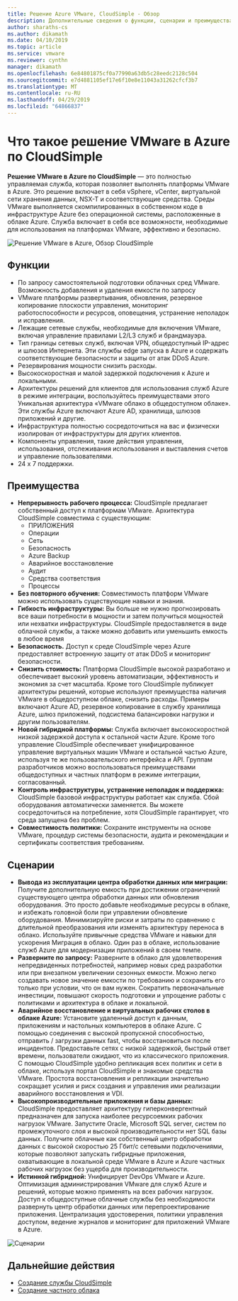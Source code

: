 ```yaml
---
title: Решение Azure VMware, CloudSimple - Обзор
description: Дополнительные сведения о функции, сценарии и преимущества решения VMware в Azure, службой CloudSimple.
author: sharaths-cs
ms.author: dikamath
ms.date: 04/10/2019
ms.topic: article
ms.service: vmware
ms.reviewer: cynthn
manager: dikamath
ms.openlocfilehash: 6e84801875cf0a77990a63db5c28eedc2128c504
ms.sourcegitcommit: e7d4881105ef17e6f10e8e11043a31262cfcf3b7
ms.translationtype: MT
ms.contentlocale: ru-RU
ms.lasthandoff: 04/29/2019
ms.locfileid: "64866837"
---
```

# <a name="what-is-vmware-solution-on-azure-by-cloudsimple"></a>Что такое решение VMware в Azure по CloudSimple

**Решение VMware в Azure по CloudSimple** — это полностью управляемая служба, которая позволяет выполнять платформы VMware в Azure. Это решение включает в себя vSphere, vCenter, виртуальной сети хранения данных, NSX-T и соответствующие средства.
Среды VMware выполняется скомпилированных в собственном коде в инфраструктуре Azure без операционной системы, расположенные в облаке Azure. Служба включает в себя все возможности, необходимые для использования на платформах VMware, эффективно и безопасно.

![Решение VMware в Azure, Обзор CloudSimple](media/azure-vmware-solution-by-cloudsimple.png)

## <a name="features"></a>Функции

* По запросу самостоятельной подготовки облачных сред VMware. Возможность добавления и удаления емкости по запросу
* VMware платформы развертывания, обновления, резервное копирование плоскости управления, мониторинг работоспособности и ресурсов, оповещения, устранение неполадок и исправления.
* Лежащие сетевые службы, необходимые для включения VMware, включая управление правилами L2/L3 служб и брандмауэра.
* Тип границы сетевых служб, включая VPN, общедоступный IP-адрес и шлюзов Интернета. Эти службы edge запуска в Azure и содержать соответствующие безопасности и защиты от атак DDoS Azure.
* Резервирования мощности снизить расходы.
* Высокоскоростная и малой задержкой подключения к Azure и локальными.
* Архитектуры решений для клиентов для использования служб Azure в режиме интеграции, воспользуйтесь преимуществами этого Уникальная архитектура «VMware облако в общедоступном облаке». Эти службы Azure включают Azure AD, хранилища, шлюзов приложений и другие.
* Инфраструктура полностью сосредоточиться на вас и физически изолирован от инфраструктуры для других клиентов.
* Компоненты управления, такие действия управления, использования, отслеживания использования и выставления счетов и управление пользователями.
* 24 x 7 поддержки.

## <a name="benefits"></a>Преимущества

* **Непрерывность рабочего процесса:** CloudSimple предлагает собственный доступ к платформам VMware. Архитектура CloudSimple совместима с существующим:
  * ПРИЛОЖЕНИЯ
  * Операции
  * Сеть
  * Безопасность
  * Azure Backup
  * Аварийное восстановление
  * Аудит
  * Средства соответствия
  * Процессы
* **Без повторного обучения:** Совместимость платформ VMware можно использовать существующие навыки и знания.
* **Гибкость инфраструктуры:** Вы больше не нужно прогнозировать все ваши потребности в мощности и затем получиться мощностей или нехватки инфраструктуры. CloudSimple предоставляется в виде облачной службы, а также можно добавить или уменьшить емкость в любое время
* **Безопасность.** Доступ к среде CloudSimple через Azure предоставляет встроенную защиту от атак DDoS и мониторинг безопасности.
* **Снизить стоимость:** Платформа CloudSimple высокой разработано и обеспечивает высокий уровень автоматизации, эффективность и экономия за счет масштаба. Кроме того CloudSimple публикует архитектуры решений, которые используют преимущества наличия VMware в общедоступном облаке, снизить расходы. Примеры включают Azure AD, резервное копирование в службу хранилища Azure, шлюз приложений, подсистема балансировки нагрузки и другим пользователям.
* **Новой гибридной платформы:** Служба включает высокоскоростной низкой задержкой доступа к остальной части Azure. Кроме того управление CloudSimple обеспечивает унифицированное управление виртуальных машин VMware и остальной частью Azure, используя те же пользовательского интерфейса и API. Группам разработчиков можно воспользоваться преимуществами общедоступных и частных платформ в режиме интеграции, согласованный.
* **Контроль инфраструктуры, устранение неполадок и поддержка:** CloudSimple базовой инфраструктуры работает как служба. Сбой оборудования автоматически заменяется. Вы можете сосредоточиться на потребление, хотя CloudSimple гарантирует, что среда запущена без проблем.
* **Совместимость политики:** Сохраните инструменты на основе VMware, процедур системы безопасности, аудита и рекомендации и сертификаты соответствия требованиям.

## <a name="scenarios"></a>Сценарии

* **Вывода из эксплуатации центра обработки данных или миграции:** Получите дополнительную емкость при достижении ограничений существующего центра обработки данных или обновления оборудования. Это просто добавьте необходимые ресурсы в облаке, и избежать головной боли при управлении обновление оборудования. Минимизируйте риски и затраты по сравнению с длительной преобразования или изменять архитектуру переноса в облако. Используйте привычные средства VMware и навыки для ускорения Миграция в облако. Один раз в облаке, использование служб Azure для модернизации приложений в своем темпе.
* **Разверните по запросу:** Разверните в облако для удовлетворения непредвиденных потребностей, например новых сред разработки или при внезапном увеличении сезонных емкости. Можно легко создавать новое значение емкости по требованию и сохранить его только при условии, что он вам нужен. Сократить первоначальные инвестиции, повышают скорость подготовки и упрощение работы с политиками и архитектура в облаке и локальной.
* **Аварийное восстановление и виртуальных рабочих столов в облаке Azure:** Установите удаленный доступ к данным, приложениям и настольных компьютеров в облаке Azure. С помощью соединения с высокой пропускной способностью, отправить / загрузки данных fast, чтобы восстановиться после инцидентов. Предоставьте сетях с низкой задержкой, быстрый ответ времени, пользователи ожидают, что из классического приложения. С помощью CloudSimple удобно репликация всех политик и сети в облаке, используя портал CloudSimple и знакомые средства VMware. Простота восстановления и репликации значительно сокращает усилия и риск создания и управления ими реализации аварийного восстановления и VDI.
* **Высокопроизводительные приложения и базы данных:** CloudSimple предоставляет архитектуру гиперконвергентный предназначен для запуска наиболее ресурсоемких рабочих нагрузок VMware. Запустите Oracle, Microsoft SQL server, систем по промежуточного слоя и высокой производительности нет SQL базы данных. Получите облачные как собственный центр обработки данных с высокой скоростью 25 Гбит/с сетевыми подключениями, которые позволяют запускать гибридные приложения, охватывающие в локальной среде VMware в Azure и Azure частных рабочих нагрузок без ущерба для производительности.
* **Истинной гибридной:** Унифицирует DevOps VMware и Azure. Оптимизация администрирования VMware для служб Azure и решений, которые можно применять на всех рабочих нагрузок. Доступ к общедоступные облачные службы без необходимости развернуть центр обработки данных или перепроектирование приложения. Централизация удостоверения, политики управления доступом, ведение журналов и мониторинг для приложений VMware в Azure.

![Сценарии](media/cloudsimple-scenarios.png)

## <a name="next-steps"></a>Дальнейшие действия

* [Создание службы CloudSimple](quickstart-create-cloudsimple-service.md)
* [Создание частного облака](quickstart-create-private-cloud.md)